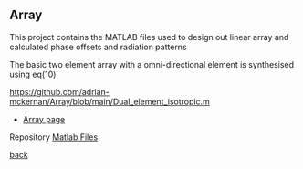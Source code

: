 ## Array

This project contains the MATLAB files used to design out linear array and calculated phase offsets and radiation patterns


The basic two element array with a omni-directional element is synthesised using eq(10)

https://github.com/adrian-mckernan/Array/blob/main/Dual_element_isotropic.m

- [Array page](./array/eq.html)

Repository
[Matlab Files](https://github.com/adrian-mckernan/array)

[back](./)